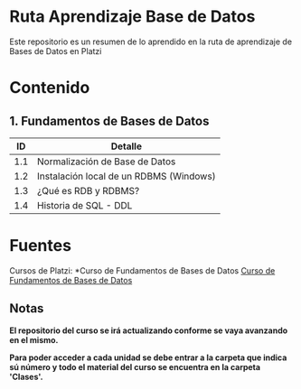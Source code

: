 # Ruta Aprendizaje Base de Datos

Este repositorio es un resumen de lo aprendido en la ruta de aprendizaje de Bases de Datos en Platzi


# Contenido
## 1. Fundamentos de Bases de Datos
<table>
<thead>
<tr class="header">
<th>ID</th>
<th>Detalle</th>
</tr>
</thead>
<tbody>
<tr class="odd">
<td>1.1</td>
<td>Normalización de Base de Datos</td>
</tr>
<tr class="even">
<td>1.2</td>
<td>Instalación local de un RDBMS (Windows)</td>
</tr>
<tr class="even">
<td>1.3</td>
<td>¿Qué es RDB y RDBMS?</td>
</tr>
 <tr class="even">
<td>1.4</td>
<td>Historia de SQL - DDL </td>
</tr>
</tbody>
</table>

 # Fuentes
 Cursos de Platzi:
*Curso de Fundamentos de Bases de Datos [Curso de Fundamentos de Bases de Datos](https://platzi.com/cursos/bd/)

 ## Notas
 **El repositorio del curso se irá actualizando conforme se vaya avanzando en el mismo.**
 
 **Para poder acceder a cada unidad se debe entrar a la carpeta que indica sú número y todo el material del curso se encuentra en la carpeta 'Clases'.**
